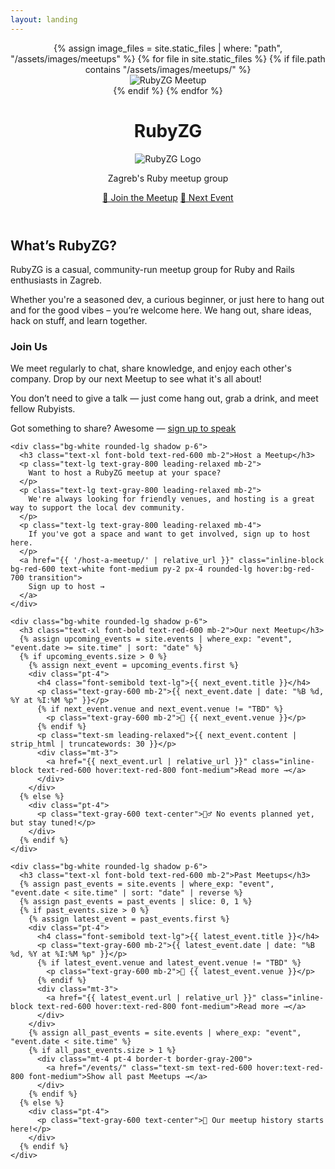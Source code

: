 ```yaml
---
layout: landing
---
```


<header class="carousel-container relative overflow-hidden h-96 rounded-b-2xl sm:rounded-b-[3rem]">
  <!-- Background carousel -->
  <div class="carousel absolute inset-0">
    {% assign image_files = site.static_files | where: "path", "/assets/images/meetups" %}
    {% for file in site.static_files %}
      {% if file.path contains "/assets/images/meetups/" %}
        <div class="carousel-slide absolute inset-0 opacity-0 transition-opacity duration-1000">
          <img data-src="{{ file.path | relative_url }}" alt="RubyZG Meetup" class="w-full h-full object-cover lazy-load">
        </div>
      {% endif %}
    {% endfor %}
  </div>

  <!-- Red semi-transparent overlay -->
  <div class="absolute inset-0 bg-red-600 bg-opacity-75"></div>

  <!-- Content overlay -->
  <div class="relative z-10 flex items-center justify-center h-full text-white text-center px-4">
    <div>
      <div class="relative mb-2">
        <h1 class="w-0 h-0 absolute top-0 left-0 overflow-hidden">RubyZG</h1>
        <img src="{{ '/assets/images/logo/hero.svg' | relative_url }}" alt="RubyZG Logo" class="max-w-[80%] sm:max-w-[50%] mx-auto mb-4">
      </div>
      <p class="text-xl mb-6">Zagreb's Ruby meetup group</p>
      <div class="flex flex-col sm:flex-row gap-4 mt-12 sm:mt-0 items-center justify-center">
        <a href="https://www.meetup.com/rubyzg/" target="_blank" class="inline-block bg-white text-red-600 font-bold py-2 px-6 rounded-full shadow hover:bg-red-50 hover:scale-105 transition">🎉 Join the Meetup</a>
        <a href="https://www.meetup.com/rubyzg/events/?type=upcoming" target="_blank" class="inline-block bg-white text-red-600 font-bold py-2 px-6 rounded-full shadow hover:bg-red-50 hover:scale-105 transition">📅 Next Event</a>
      </div>
    </div>
  </div>
</header>

<section class="mt-12 px-2 sm:px-0">
  <h2 class="flex flex-row gap-3 text-3xl font-bold text-red-600 mb-4">
    What’s RubyZG?
  </h2>
  <p class="text-lg leading-relaxed">
    RubyZG is a casual, community-run meetup group for Ruby and Rails enthusiasts in Zagreb.
  </p>
  <p class="text-lg leading-relaxed">
    Whether you're a seasoned dev, a curious beginner, or just here to hang out and for the good vibes – you’re welcome here.
    We hang out, share ideas, hack on stuff, and learn together.
  </p>
</section>

<section class="mt-12 px-2 sm:px-0">
  <div class="grid grid-cols-1 sm:grid-cols-2 gap-6">
    <div class="bg-white rounded-lg shadow p-6">
      <h3 class="text-xl font-bold text-red-600 mb-2">Join Us</h3>
      <p class="text-lg text-gray-800 leading-relaxed mb-2">
        We meet regularly to chat, share knowledge, and enjoy each other's company. Drop by our next Meetup to see what it's all about!
      </p>
      <p class="text-lg text-gray-800 leading-relaxed mb-2">
        You don’t need to give a talk — just come hang out, grab a drink, and meet fellow Rubyists.
      </p>
      <p class="text-lg text-gray-800 leading-relaxed mb-4">
        Got something to share? Awesome —
        <a href="{{ '/give-a-talk/' | relative_url }}" class="text-red-600 hover:text-red-800 font-medium">
          sign up to speak
        </a>
      </p>
    </div>

    <div class="bg-white rounded-lg shadow p-6">
      <h3 class="text-xl font-bold text-red-600 mb-2">Host a Meetup</h3>
      <p class="text-lg text-gray-800 leading-relaxed mb-2">
        Want to host a RubyZG meetup at your space?
      </p>
      <p class="text-lg text-gray-800 leading-relaxed mb-2">
        We're always looking for friendly venues, and hosting is a great way to support the local dev community.
      </p>
      <p class="text-lg text-gray-800 leading-relaxed mb-4">
        If you've got a space and want to get involved, sign up to host here.
      </p>
      <a href="{{ '/host-a-meetup/' | relative_url }}" class="inline-block bg-red-600 text-white font-medium py-2 px-4 rounded-lg hover:bg-red-700 transition">
        Sign up to host →
      </a>
    </div>

    <div class="bg-white rounded-lg shadow p-6">
      <h3 class="text-xl font-bold text-red-600 mb-2">Our next Meetup</h3>
      {% assign upcoming_events = site.events | where_exp: "event", "event.date >= site.time" | sort: "date" %}
      {% if upcoming_events.size > 0 %}
        {% assign next_event = upcoming_events.first %}
        <div class="pt-4">
          <h4 class="font-semibold text-lg">{{ next_event.title }}</h4>
          <p class="text-gray-600 mb-2">{{ next_event.date | date: "%B %d, %Y at %I:%M %p" }}</p>
          {% if next_event.venue and next_event.venue != "TBD" %}
            <p class="text-gray-600 mb-2">📍 {{ next_event.venue }}</p>
          {% endif %}
          <p class="text-sm leading-relaxed">{{ next_event.content | strip_html | truncatewords: 30 }}</p>
          <div class="mt-3">
            <a href="{{ next_event.url | relative_url }}" class="inline-block text-red-600 hover:text-red-800 font-medium">Read more →</a>
          </div>
        </div>
      {% else %}
        <div class="pt-4">
          <p class="text-gray-600 text-center">🤷‍♂️ No events planned yet, but stay tuned!</p>
        </div>
      {% endif %}
    </div>

    <div class="bg-white rounded-lg shadow p-6">
      <h3 class="text-xl font-bold text-red-600 mb-2">Past Meetups</h3>
      {% assign past_events = site.events | where_exp: "event", "event.date < site.time" | sort: "date" | reverse %}
      {% assign past_events = past_events | slice: 0, 1 %}
      {% if past_events.size > 0 %}
        {% assign latest_event = past_events.first %}
        <div class="pt-4">
          <h4 class="font-semibold text-lg">{{ latest_event.title }}</h4>
          <p class="text-gray-600 mb-2">{{ latest_event.date | date: "%B %d, %Y at %I:%M %p" }}</p>
          {% if latest_event.venue and latest_event.venue != "TBD" %}
            <p class="text-gray-600 mb-2">📍 {{ latest_event.venue }}</p>
          {% endif %}
          <div class="mt-3">
            <a href="{{ latest_event.url | relative_url }}" class="inline-block text-red-600 hover:text-red-800 font-medium">Read more →</a>
          </div>
        </div>
        {% assign all_past_events = site.events | where_exp: "event", "event.date < site.time" %}
        {% if all_past_events.size > 1 %}
          <div class="mt-4 pt-4 border-t border-gray-200">
            <a href="/events/" class="text-sm text-red-600 hover:text-red-800 font-medium">Show all past Meetups →</a>
          </div>
        {% endif %}
      {% else %}
        <div class="pt-4">
          <p class="text-gray-600 text-center">📸 Our meetup history starts here!</p>
        </div>
      {% endif %}
    </div>
  </div>
</section>

<script>
document.addEventListener('DOMContentLoaded', function() {
  const slides = document.querySelectorAll('.carousel-slide');
  const lazyImages = document.querySelectorAll('.lazy-load');
  let currentSlide = 0;
  let loadedImages = new Set();

  if (slides.length === 0) return;

  function loadImage(img) {
    if (img.dataset.src && !loadedImages.has(img)) {
      img.src = img.dataset.src;
      loadedImages.add(img);
    }
  }

  const firstImg = slides[0].querySelector('.lazy-load');
  if (firstImg) loadImage(firstImg);

  slides[0].classList.remove('opacity-0');
  slides[0].classList.add('opacity-100');

  function nextSlide() {
    slides[currentSlide].classList.remove('opacity-100');
    slides[currentSlide].classList.add('opacity-0');

    currentSlide = (currentSlide + 1) % slides.length;

    const currentImg = slides[currentSlide].querySelector('.lazy-load');
    if (currentImg) loadImage(currentImg);

    const nextIndex = (currentSlide + 1) % slides.length;
    const nextImg = slides[nextIndex].querySelector('.lazy-load');
    if (nextImg) loadImage(nextImg);

    slides[currentSlide].classList.remove('opacity-0');
    slides[currentSlide].classList.add('opacity-100');
  }

  setInterval(nextSlide, 4000);
});
</script>
